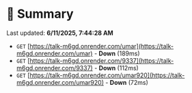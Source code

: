 # 📖 Summary
Last updated: **6/11/2025, 7:44:28 AM**

- `GET` [https://talk-m6gd.onrender.com/umar](https://talk-m6gd.onrender.com/umar) - **Down** (189ms)
- `GET` [https://talk-m6gd.onrender.com/9337](https://talk-m6gd.onrender.com/9337) - **Down** (112ms)
- `GET` [https://talk-m6gd.onrender.com/umar920](https://talk-m6gd.onrender.com/umar920) - **Down** (72ms)
